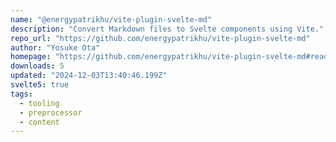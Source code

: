 ```yaml
---
name: "@energypatrikhu/vite-plugin-svelte-md"
description: "Convert Markdown files to Svelte components using Vite."
repo_url: "https://github.com/energypatrikhu/vite-plugin-svelte-md"
author: "Yosuke Ota"
homepage: "https://github.com/energypatrikhu/vite-plugin-svelte-md#readme"
downloads: 5
updated: "2024-12-03T13:40:46.199Z"
svelte5: true
tags: 
  - tooling
  - preprocessor
  - content
---
```

